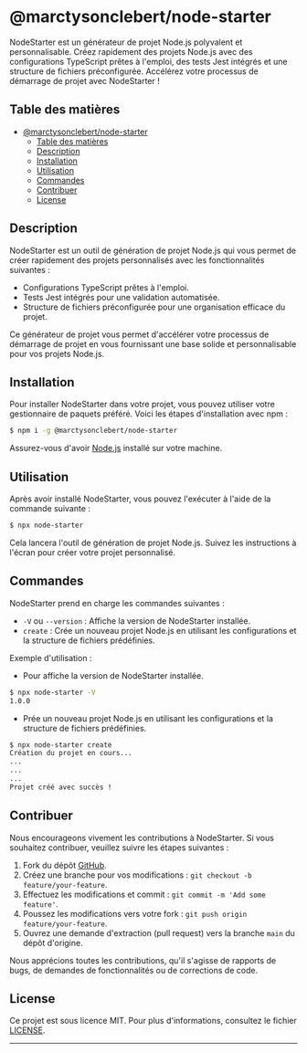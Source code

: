 # @marctysonclebert/node-starter

NodeStarter est un générateur de projet Node.js polyvalent et personnalisable. Créez rapidement des projets Node.js avec des configurations TypeScript prêtes à l'emploi, des tests Jest intégrés et une structure de fichiers préconfigurée. Accélérez votre processus de démarrage de projet avec NodeStarter !

## Table des matières

- [@marctysonclebert/node-starter](#marctysonclebertnode-starter)
  - [Table des matières](#table-des-matières)
  - [Description](#description)
  - [Installation](#installation)
  - [Utilisation](#utilisation)
  - [Commandes](#commandes)
  - [Contribuer](#contribuer)
  - [License](#license)

## Description

NodeStarter est un outil de génération de projet Node.js qui vous permet de créer rapidement des projets personnalisés avec les fonctionnalités suivantes :

- Configurations TypeScript prêtes à l'emploi.
- Tests Jest intégrés pour une validation automatisée.
- Structure de fichiers préconfigurée pour une organisation efficace du projet.

Ce générateur de projet vous permet d'accélérer votre processus de démarrage de projet en vous fournissant une base solide et personnalisable pour vos projets Node.js.

## Installation

Pour installer NodeStarter dans votre projet, vous pouvez utiliser votre gestionnaire de paquets préféré. Voici les étapes d'installation avec npm :

```bash
$ npm i -g @marctysonclebert/node-starter
```

Assurez-vous d'avoir [Node.js](https://nodejs.org) installé sur votre machine.

## Utilisation

Après avoir installé NodeStarter, vous pouvez l'exécuter à l'aide de la commande suivante :

```bash
$ npx node-starter 
```

Cela lancera l'outil de génération de projet Node.js. Suivez les instructions à l'écran pour créer votre projet personnalisé.

## Commandes

NodeStarter prend en charge les commandes suivantes :

- `-V` ou `--version` : Affiche la version de NodeStarter installée.
- `create` : Crée un nouveau projet Node.js en utilisant les configurations et la structure de fichiers prédéfinies.


Exemple d'utilisation :

* Pour affiche la version de NodeStarter installée.
```bash
$ npx node-starter -V
1.0.0
```

* Prée un nouveau projet Node.js en utilisant les configurations et la structure de fichiers prédéfinies.
```bash
$ npx node-starter create
Création du projet en cours...
...
...
...
Projet créé avec succès !
```

## Contribuer

Nous encourageons vivement les contributions à NodeStarter. Si vous souhaitez contribuer, veuillez suivre les étapes suivantes :

1. Fork du dépôt [GitHub](https://github.com/clebertmarctyson/node-starter).
2. Créez une branche pour vos modifications : `git checkout -b feature/your-feature`.
3. Effectuez les modifications et commit : `git commit -m 'Add some feature'`.
4. Poussez les modifications vers votre fork : `git push origin feature/your-feature`.
5. Ouvrez une demande d'extraction (pull request) vers la branche `main` du dépôt d'origine.

Nous apprécions toutes les contributions, qu'il s'agisse de rapports de bugs, de demandes de fonctionnalités ou de corrections de code.

## License

Ce projet est sous licence MIT. Pour plus d'informations, consultez le fichier [LICENSE](https://github.com/clebertmarctyson/node-starter/blob/main/LICENSE).

---